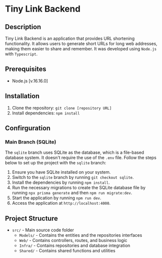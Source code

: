 # Tiny Link Backend

## Description
Tiny Link Backend is an application that provides URL shortening functionality. It allows users to generate short URLs for long web addresses, making them easier to share and remember. It was developed using `Node.js` with `Typescript`.

## Prerequisites
- Node.js [v.16.16.0]

## Installation
1. Clone the repository: `git clone [repository URL]`
2. Install dependencies: `npm install`

## Confirguration
### Main Branch (SQLite)

The `sqlite` branch uses SQLite as the database, which is a file-based database system. It doesn't require the use of the `.env` file. Follow the steps below to set up the project with the `sqlite` branch:
1. Ensure you have SQLite installed on your system.
2. Switch to the `sqlite` branch by running `git checkout sqlite`.
3. Install the dependencies by running `npm install`.
4. Run the necessary migrations to create the SQLite database file by running `npx prisma generate` and then `npm run migrate:dev`.
5. Start the application by running `npm run dev`.
6. Access the application at `http://localhost:4000`.

## Project Structure
- `src/` - Main source code folder
  - `Models/` - Contains the entities and the repositories interfaces
  - `Web/` - Contains controllers, routes, and business logic
  - `Infra/` - Contains repositories and database integration
  - `Shared/` - Contains shared functions and utilities
